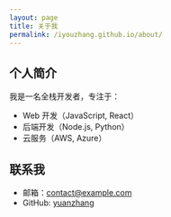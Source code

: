 ```yaml
---
layout: page
title: 关于我
permalink: /iyouzhang.github.io/about/
---
```


## 个人简介

我是一名全栈开发者，专注于：
- Web 开发（JavaScript, React）
- 后端开发（Node.js, Python）
- 云服务（AWS, Azure）

## 联系我
- 邮箱：contact@example.com
- GitHub: [yuanzhang](https://github.com/你的用户名)
